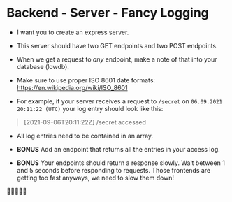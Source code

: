 # Backend - Server - Fancy Logging

- I want you to create an express server.
- This server should have two GET endpoints and two POST endpoints. 
- When we get a request to *any* endpoint, make a note of that into your database (lowdb). 

- Make sure to use proper ISO 8601 date formats: https://en.wikipedia.org/wiki/ISO_8601 
- For example, if your server receives a request to `/secret` on `06.09.2021 20:11:22 (UTC)` your log entry should look like this:

> [2021-09-06T20:11:22Z] /secret accessed

- All log entries need to be contained in an array.

- **BONUS** Add an endpoint that returns all the entries in your access log.
- **BONUS** Your endpoints should return a response slowly. Wait between 1 and 5 seconds before responding to requests. Those frontends are getting too fast anyways, we need to slow them down!







































































🍌🍌🍌🍌🍌
